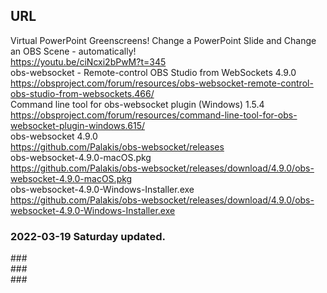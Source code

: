 ## URL  
Virtual PowerPoint Greenscreens! Change a PowerPoint Slide and Change an OBS Scene - automatically!  
https://youtu.be/ciNcxi2bPwM?t=345  
obs-websocket - Remote-control OBS Studio from WebSockets 4.9.0  
https://obsproject.com/forum/resources/obs-websocket-remote-control-obs-studio-from-websockets.466/  
Command line tool for obs-websocket plugin (Windows) 1.5.4  
https://obsproject.com/forum/resources/command-line-tool-for-obs-websocket-plugin-windows.615/  
obs-websocket 4.9.0  
https://github.com/Palakis/obs-websocket/releases  
obs-websocket-4.9.0-macOS.pkg  
https://github.com/Palakis/obs-websocket/releases/download/4.9.0/obs-websocket-4.9.0-macOS.pkg  
obs-websocket-4.9.0-Windows-Installer.exe  
https://github.com/Palakis/obs-websocket/releases/download/4.9.0/obs-websocket-4.9.0-Windows-Installer.exe  
### 2022-03-19 Saturday updated.  
###[]()  
###[]()  
###[]()  




